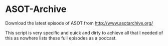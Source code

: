 # ASOT-Archive
Download the latest episode of ASOT from http://www.asotarchive.org/

This script is very specific and quick and dirty to achieve all that I needed of this as nowhere lists these full episodes as a podcast.
